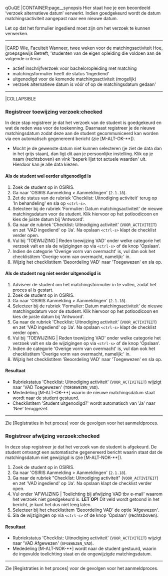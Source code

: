 qOuQE
|CONTAINER:page__synopsis
Hier staat hoe je een beoordeeld ‘verzoek alternatieve datum’ verwerkt. Indien goedgekeurd wordt de datum matchingsactiviteit aangepast naar een nieuwe datum.

Let op dat het formulier ingediend moet zijn om het verzoek te kunnen verwerken.
_____
|CARD
Wie, Faculteit
Wanneer, twee weken voor de matchingsactiviteit
Hoe, groepsgewijs
Betreft, 'studenten van de eigen opleiding die voldoen aan de volgende criteria:

* actief inschrijfverzoek voor bacheloropleiding met matching
* matchingsformulier heeft de status 'Ingediend'
* uitgenodigd voor de komende matchingsactiviteit (mogelijk)
* verzoek alternatieve datum is vóór of op de matchingsdatum gedaan'
_____
|COLLAPSIBLE
### Registreer toewijzing verzoek:checked
In deze stap registreer je dat het verzoek van de student is goedgekeurd en wat de reden was voor de toekenning. Daarnaast registreer je de nieuwe matchingsdatum zodat deze aan de student gecommuniceerd kan worden via een automatisch gegenereerd bericht (zie [M-ALT-OK-**]).

* Mocht je de gewenste datum niet kunnen selecteren (je ziet de data dan in het grijs staan), dan ligt dit aan je persoonlijke instelling. Klik op je naam (rechtsboven) en vink 'beperk lijst tot actuele waarden' uit. Hierdoor kan je alle data kiezen. 

#### Als de student wel eerder uitgenodigd is
1. Zoek de student op in OSIRIS.
1. Ga naar 'OSIRIS Aanmelding > Aanmeldingen' (`2.1.18`).
1. Zet de status van de rubriek 'Checklist: Uitnodiging activiteit' terug op 'In behandeling' en sla op `<ctrl-s>`. 
1. Selecteer bij de rubriek 'Formulier: Datum matchingsactiviteit' de nieuwe matchingsdatum voor de student. Klik hiervoor op het potloodicoon en kies de juiste datum bij 'Antwoord'.
1. Ga naar de rubriek 'Checklist: Uitnodiging activiteit' (`VOOR_ACTIVITEIT`) en zet 'VAD ingediend' op 'Ja'. Na opslaan `<ctrl-s>` klapt de checklist verder open.
1. Vul bij 'TOEWIJZING | Reden toewijzing VAD' onder welke categorie het verzoek valt en sla de wijzigingen op via `<ctrl-s>` of de knop 'Opslaan'.
1. Indien de categorie 'Overige vorm van overmacht' is, vul dan ook het checklistitem 'Overige vorm van overmacht, namelijk:' in.
1. Wijzig het checklistitem 'Beoordeling VAD' naar 'Toegewezen' en sla op.

#### Als de student nog niet eerder uitgenodigd is
1. Adviseer de student om het matchingsformulier in te vullen, zodat het proces al is gestart.
1. Zoek de student op in OSIRIS.
1. Ga naar 'OSIRIS Aanmelding > Aanmeldingen' (`2.1.18`).
1. Selecteer bij de rubriek 'Formulier: Datum matchingsactiviteit' de nieuwe matchingsdatum voor de student. Klik hiervoor op het potloodicoon en kies de juiste datum bij 'Antwoord'.
1. Ga naar de rubriek 'Checklist: Uitnodiging activiteit' (`VOOR_ACTIVITEIT`) en zet 'VAD ingediend' op 'Ja'. Na opslaan `<ctrl-s>` klapt de checklist verder open.
1. Vul bij 'TOEWIJZING | Reden toewijzing VAD' onder welke categorie het verzoek valt en sla de wijzigingen op via `<ctrl-s>` of de knop 'Opslaan'.
1. Indien de categorie 'Overige vorm van overmacht' is, vul dan ook het checklistitem 'Overige vorm van overmacht, namelijk:' in.
1. Wijzig het checklistitem 'Beoordeling VAD' naar 'Toegewezen' en sla op.

#### Resultaat
- Rubriekstatus 'Checklist: Uitnodiging activiteit' (`VOOR_ACTIVITEIT`) wijzigt naar 'VAD Toegewezen' (`TOEGEWEZEN_VAD`).
- Mededeling [M-ALT-OK-**] waarin de nieuwe matchingsdatum staat wordt naar de student gestuurd.
- Checklistitem 'Student uitgenodigd?' wordt automatisch van 'Ja' naar 'Nee' teruggezet.

-----

Zie [Registraties in het proces] voor de gevolgen voor het aanmeldproces.

### Registreer afwijzing verzoek:checked
In deze stap registreer je dat het verzoek van de student is afgekeurd. De student ontvangt een automatische gegenereerd bericht waarin staat dat de matchingsdatum niet gewijzigd is (zie [M-ALT-NOK-**]).

1. Zoek de student op in OSIRIS.
1. Ga naar 'OSIRIS Aanmelding > Aanmeldingen' (`2.1.18`).
1. Ga naar de rubriek "Checklist: Uitnodiging activiteit" (`VOOR_ACTIVITEIT`) en zet 'VAD ingediend' op 'Ja'. Na opslaan klapt de checklist verder open.
1. Vul onder 'AFWIJZING | Toelichting bij afwijzing VAD tbv e-mail' waarom het verzoek niet goedgekeurd is. **LET OP!** Dit veld wordt getoond in het bericht, je kunt het dus niet leeg laten.
1. Selecteer bij het checklistitem 'Beoordeling VAD' de optie 'Afgewezen'.
1. Sla de wijzigingen op via `<ctrl-s>` of de knop 'Opslaan' (rechtsboven).

#### Resultaat
- Rubriekstatus 'Checklist: Uitnodiging activiteit' (`VOOR_ACTIVITEIT`) wijzigt naar 'VAD Afgewezen' (`AFGEWEZEN_VAD`).
- Mededeling [M-ALT-NOK-**] wordt naar de student gestuurd, waarin de ingevulde toelichting staat en de ongewijzigde matchingsdatum.

-----

Zie [Registraties in het proces] voor de gevolgen voor het aanmeldproces.
